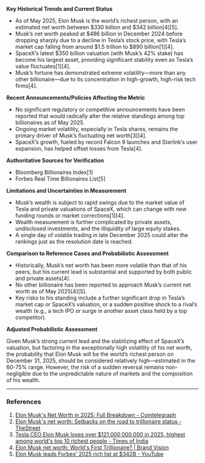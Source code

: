 **Key Historical Trends and Current Status**

- As of May 2025, Elon Musk is the world’s richest person, with an estimated net worth between $330 billion and $342 billion[4][5]. 
- Musk’s net worth peaked at $486 billion in December 2024 before dropping sharply due to a decline in Tesla’s stock price, with Tesla’s market cap falling from around $1.5 trillion to $890 billion[1][4].
- SpaceX’s latest $350 billion valuation (with Musk’s 42% stake) has become his largest asset, providing significant stability even as Tesla’s value fluctuates[1][4].
- Musk’s fortune has demonstrated extreme volatility—more than any other billionaire—due to its concentration in high-growth, high-risk tech firms[4].

**Recent Announcements/Policies Affecting the Metric**

- No significant regulatory or competitive announcements have been reported that would radically alter the relative standings among top billionaires as of May 2025.
- Ongoing market volatility, especially in Tesla shares, remains the primary driver of Musk’s fluctuating net worth[3][4].
- SpaceX’s growth, fueled by record Falcon 9 launches and Starlink’s user expansion, has helped offset losses from Tesla[4].

**Authoritative Sources for Verification**

- Bloomberg Billionaires Index[1]
- Forbes Real Time Billionaires List[5]

**Limitations and Uncertainties in Measurement**

- Musk’s wealth is subject to rapid swings due to the market value of Tesla and private valuations of SpaceX, which can change with new funding rounds or market corrections[1][4].
- Wealth measurement is further complicated by private assets, undisclosed investments, and the illiquidity of large equity stakes.
- A single day of volatile trading in late December 2025 could alter the rankings just as the resolution date is reached.

**Comparison to Reference Cases and Probabilistic Assessment**

- Historically, Musk’s net worth has been more volatile than that of his peers, but his current lead is substantial and supported by both public and private assets[4].
- No other billionaire has been reported to approach Musk’s current net worth as of May 2025[4][5].
- Key risks to his standing include a further significant drop in Tesla’s market cap or SpaceX’s valuation, or a sudden positive shock to a rival’s wealth (e.g., a tech IPO or surge in another asset class held by a top competitor).

**Adjusted Probabilistic Assessment**

Given Musk’s strong current lead and the stabilizing effect of SpaceX’s valuation, but factoring in the exceptionally high volatility of his net worth, the probability that Elon Musk will be the world’s richest person on December 31, 2025, should be considered relatively high—estimated in the 60-75% range. However, the risk of a sudden reversal remains non-negligible due to the unpredictable nature of markets and the composition of his wealth.

---

### References

1. [Elon Musk's Net Worth in 2025: Full Breakdown - Cointelegraph](https://cointelegraph.com/learn/articles/elon-musks-net-worth-breakdown)
2. [Elon Musk's net worth: Setbacks on the road to trillionaire status - TheStreet](https://www.thestreet.com/personalities/elon-musk-net-worth)
3. [Tesla CEO Elon Musk loses over $121,000,000,000 in 2025, highest among world's top 10 richest people - Times of India](https://timesofindia.indiatimes.com/technology/tech-news/tesla-ceo-elon-musk-loses-over-121000000000-in-2025-highest-among-worlds-top-10-richest-people/articleshow/120203811.cms)
4. [Elon Musk net worth: World's First Trillionaire? | Brand Vision](https://www.brandvm.com/post/elon-musk-net-worth-2025-breakdown)
5. [Elon Musk leads Forbes' 2025 rich list at $342B - YouTube](https://www.youtube.com/watch?v=I__EbnGDw4o)